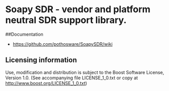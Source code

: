 # Soapy SDR - vendor and platform neutral SDR support library.

##Documentation

* https://github.com/pothosware/SoapySDR/wiki

## Licensing information

Use, modification and distribution is subject to the Boost Software
License, Version 1.0. (See accompanying file LICENSE_1_0.txt or copy at
http://www.boost.org/LICENSE_1_0.txt)
